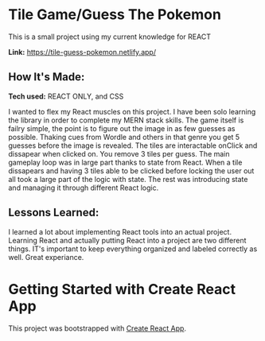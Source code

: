 # Tile Game/Guess The Pokemon

This is a small project using my current knowledge for REACT

**Link:** https://tile-guess-pokemon.netlify.app/


## How It's Made:

**Tech used:** REACT ONLY, and CSS

I wanted to flex my React muscles on this project. I have been solo learning the library in order to complete my MERN stack skills.
The game itself is failry simple, the point is to figure out the image in as few guesses as possible. Thaking cues from Wordle and others in that genre you get 5 guesses before the image is revealed. The tiles are interactable onClick and dissapear when clicked on. You remove 3 tiles per guess. The main gameplay loop was in large part thanks to state from React. When a tile dissapears and having 3 tiles able to be clicked before locking the user out all took a large part of the logic with state. The rest was introducing state and managing it through different React logic. 

## Lessons Learned:
I learned a lot about implementing React tools into an actual project. Learning React and actually putting React into a project are two different things. IT's important to keep everything organized and labeled correctly as well. Great experiance.



# Getting Started with Create React App

This project was bootstrapped with [Create React App](https://github.com/facebook/create-react-app).
